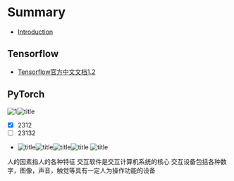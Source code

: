 # Summary

* [Introduction](README.md)

## Tensorflow
* [Tensorflow官方中文文档1.2](./Tensorflow/README.md)


## PyTorch

![1](/Users/yirufeng/Desktop/网络架构图.png)![title](https://raw.githubusercontent.com/sivanWu0222/ImageHosting/master/gitnote/2020/02/18/%E5%B1%8F%E5%B9%95%E5%BF%AB%E7%85%A7%202020-01-31%20%E4%B8%8B%E5%8D%885.01.49-1582034052862.png)


- [x] 2312
- [ ] 23132
- ![title](https://raw.githubusercontent.com/sivanWu0222/ImageHosting/master/gitnote/2020/02/19/C66643D6-F323-47D6-8D15-E9811D233C47-1582094879031.png)![title](https://raw.githubusercontent.com/sivanWu0222/ImageHosting/master/gitnote/2020/02/22/C7D1C17E-9B83-49E2-A583-34C45C3662C4-1582330286074.png)![title](https://raw.githubusercontent.com/sivanWu0222/ImageHosting/master/gitnote/2020/02/24/698E6F69-6C30-456F-8DFC-85BBE2469DE3-1582504903984.png)![title](https://raw.githubusercontent.com/sivanWu0222/ImageHosting/master/gitnote/2020/02/24/73057DF6-2F93-4243-9DED-FE82AE129F9E-1582507616334.png) ![title](https://raw.githubusercontent.com/sivanWu0222/ImageHosting/master/gitnote/2020/02/24/936AF1DD-7C51-494E-AD8C-D29949588148-1582509259365.png)


人的因素指人的各种特征
交互软件是交互计算机系统的核心
交互设备包括各种数字，图像，声音，触觉等具有一定人为操作功能的设备
